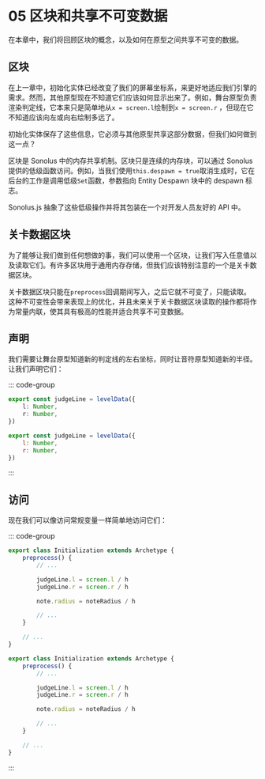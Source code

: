 # 05 区块和共享不可变数据

在本章中，我们将回顾区块的概念，以及如何在原型之间共享不可变的数据。

## 区块

在上一章中，初始化实体已经改变了我们的屏幕坐标系，来更好地适应我们引擎的需求。然而，其他原型现在不知道它们应该如何显示出来了。例如，舞台原型负责渲染判定线，它本来只是简单地从`x = screen.l`绘制到`x = screen.r` ，但现在它不知道应该向左或向右绘制多远了。

初始化实体保存了这些信息，它必须与其他原型共享这部分数据，但我们如何做到这一点？

区块是 Sonolus 中的内存共享机制。区块只是连续的内存块，可以通过 Sonolus 提供的低级函数访问。例如，当我们使用`this.despawn = true`取消生成时，它在后台的工作是调用低级`Set`函数，参数指向 Entity Despawn 块中的 despawn 标志。

Sonolus.js 抽象了这些低级操作并将其包装在一个对开发人员友好的 API 中。

## 关卡数据区块

为了能够让我们做到任何想做的事，我们可以使用一个区块，让我们写入任意值以及读取它们。有许多区块用于通用内存存储，但我们应该特别注意的一个是关卡数据区块。

关卡数据区块只能在`preprocess`回调期间写入，之后它就不可变了，只能读取。这种不可变性会带来表现上的优化，并且未来关于关卡数据区块读取的操作都将作为常量内联，使其具有极高的性能并适合共享不可变数据。

## 声明

我们需要让舞台原型知道新的判定线的左右坐标，同时让音符原型知道新的半径。让我们声明它们：

::: code-group

```TypeScript
export const judgeLine = levelData({
    l: Number,
    r: Number,
})
```

```JavaScript
export const judgeLine = levelData({
    l: Number,
    r: Number,
})
```

:::

## 访问

现在我们可以像访问常规变量一样简单地访问它们：

::: code-group

```TypeScript
export class Initialization extends Archetype {
    preprocess() {
        // ...

        judgeLine.l = screen.l / h
        judgeLine.r = screen.r / h

        note.radius = noteRadius / h

        // ...
    }

    // ...
}
```

```JavaScript
export class Initialization extends Archetype {
    preprocess() {
        // ...

        judgeLine.l = screen.l / h
        judgeLine.r = screen.r / h

        note.radius = noteRadius / h

        // ...
    }

    // ...
}
```

:::
